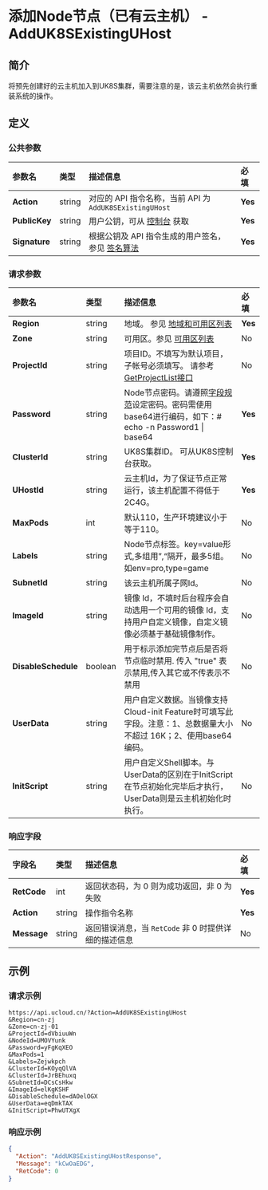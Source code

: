 # 添加Node节点（已有云主机） - AddUK8SExistingUHost

## 简介

将预先创建好的云主机加入到UK8S集群，需要注意的是，该云主机依然会执行重装系统的操作。









## 定义

### 公共参数

| 参数名 | 类型 | 描述信息 | 必填 |
|:---|:---|:---|:---|
| **Action**     | string  | 对应的 API 指令名称，当前 API 为 `AddUK8SExistingUHost`                        | **Yes** |
| **PublicKey**  | string  | 用户公钥，可从 [控制台](https://console.ucloud.cn/uapi/apikey) 获取                                             | **Yes** |
| **Signature**  | string  | 根据公钥及 API 指令生成的用户签名，参见 [签名算法](api/summary/signature.md)  | **Yes** |

### 请求参数

| 参数名 | 类型 | 描述信息 | 必填 |
|:---|:---|:---|:---|
| **Region** | string | 地域。 参见 [地域和可用区列表](api/summary/regionlist) |**Yes**|
| **Zone** | string | 可用区。参见 [可用区列表](api/summary/regionlist) |No|
| **ProjectId** | string | 项目ID。不填写为默认项目，子帐号必须填写。 请参考[GetProjectList接口](api/summary/get_project_list) |No|
| **Password** | string | Node节点密码。请遵照[字段规范](api/uhost-api/specification)设定密码。密码需使用base64进行编码，如下：# echo -n Password1 \| base64 |**Yes**|
| **ClusterId** | string | UK8S集群ID。 可从UK8S控制台获取。<br /> |**Yes**|
| **UHostId** | string | 云主机Id，为了保证节点正常运行，该主机配置不得低于2C4G。 |**Yes**|
| **MaxPods** | int | 默认110，生产环境建议小于等于110。 |No|
| **Labels** | string | Node节点标签。key=value形式,多组用”,“隔开，最多5组。 如env=pro,type=game |No|
| **SubnetId** | string | 该云主机所属子网Id。 |No|
| **ImageId** | string | 镜像 Id，不填时后台程序会自动选用一个可用的镜像 Id，支持用户自定义镜像，自定义镜像必须基于基础镜像制作。 |No|
| **DisableSchedule** | boolean | 用于标示添加完节点后是否将节点临时禁用. 传入 "true" 表示禁用,传入其它或不传表示不禁用 |No|
| **UserData** | string | 用户自定义数据。当镜像支持Cloud-init Feature时可填写此字段。注意：1、总数据量大小不超过 16K；2、使用base64编码。 |No|
| **InitScript** | string | 用户自定义Shell脚本。与UserData的区别在于InitScript在节点初始化完毕后才执行，UserData则是云主机初始化时执行。 |No|

### 响应字段

| 字段名 | 类型 | 描述信息 | 必填 |
|:---|:---|:---|:---|
| **RetCode** | int | 返回状态码，为 0 则为成功返回，非 0 为失败 |**Yes**|
| **Action** | string | 操作指令名称 |**Yes**|
| **Message** | string | 返回错误消息，当 `RetCode` 非 0 时提供详细的描述信息 |No|




## 示例

### 请求示例
    
```
https://api.ucloud.cn/?Action=AddUK8SExistingUHost
&Region=cn-zj
&Zone=cn-zj-01
&ProjectId=dVbiuuWn
&NodeId=UMOVYunk
&Password=yFgKqXEO
&MaxPods=1
&Labels=Zejwkpch
&ClusterId=KOyqQlVA
&ClusterId=JrBEhuxq
&SubnetId=DCsCsHkw
&ImageId=elKgKSHF
&DisableSchedule=dAOelOGX
&UserData=eqDmkTAX
&InitScript=PhwUTXgX
```

### 响应示例
    
```json
{
  "Action": "AddUK8SExistingUHostResponse",
  "Message": "kCwOaEDG",
  "RetCode": 0
}
```





